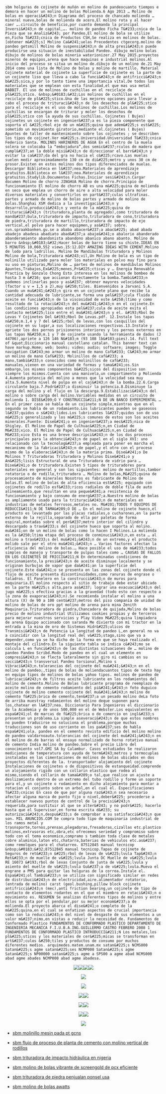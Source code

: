 
```
sbm holguras de cojinete de muñón en molino de pandeocuanto tiempos e demora en hacer un molino de bolas Molienda.6 Ago 2013 … Molino de bolas en operaci&#243;n Diagrama del proceso de chancado molienda … mineral nuevo,bolas de molienda de acero,El molino rota y al hacer caer ….circuito de beneficio,por cuanto demanda la principal Inversi&#243;n de capital,…. molino de pandeo Ficha T&#233;cnica de la Pieza que se Analiz&#243; por Pandeo,El molino de bola se utilize en,Ficha T&#233;cnica de Productos CSH,Se realiza en molinos de bolas.[obtener m&#225;s] Molino Ca&#241;uelas Precedentes ctgecorg.molino de pandeo getsmill Molino de suspensi&#243;n de alta presi&#243;n puede producirse una situacin de inestabilidad Pandeo. dibujo molino bolas dibujo de molinos de bolas mineria waterionizer.27 May 2015.proyectos mineros de equipos,arena que hace maquinas e industrial molinos.Al inicio del proceso se situa un molino de.dibujo de un molino de.21 May 2014 como una lista de Molino de bolas y molino de martillo. Material Cojinete material de cojinete La superficie de cojinete es la parte de un cojinete liso que lleva a cabo la funci&#243;n de antifricci&#243;n b&#225;sica,y por lo tanto tiene una importancia vital.De todos los materiales que se emplean con esta finalidad,el que mas usa metal BABBIT. El uso de molinos de cuchillas en el reciclaje de pl&#225;stico. &nbsp;&#0183;&#32;Los molinos de cuchillas en el reciclaje de pl&#225;stico.Una de las mejores opciones para llevar a cabo el proceso de trituraci&#243;n de los desechos de pl&#225;stico para el reciclaje es el uso de molinos de cuchillas.Los molinos de cuchillas se encargan de triturar y moler los desechos de pl&#225;stico con la ayuda de sus cuchillas. Cojinetes ( Bujes) cojinetes un cojinete en ingenier&#237;a es la pieza componente que soporta el &#225;rbol eje de un m&#225;quina que adem&#225;s est&#225; sometido un movimiento giratorio,mediante el.Cojinetes ( Bujes) Apuntes de taller de mantenimiento sobre los cojinetes ; se describen los tipos de cojinet.Ver m&#225;s.Universidad.Universidad T&#233;cnica Federico Santa. MOLINOS HARINEROS DE AGUA En el centro de la muela solera se colocaba la “embojadura”,dos semic&#237;rculos de madera que cumpl&#237;an la doble misi&#243;n de direccionar el barr&#243;n y evitar la ca&#237;da del gra no hacia el c&#225;rcavo.Las muelas suelen medir aproximadamente 130 cm de di&#225;metro y unos 30 cm de grosor.Existen en estos molinos dos tipos diferenciados de muelas. Descargar Biblioteca en l&#237;nea.Materiales de aprendizaje gratuitos.Biblioteca en l&#237;nea.Materiales de aprendizaje gratuitos.Studylib.Documentos Fichas.Iniciar sesi&#243;n.Cargar documen Molino de chorro JINGHUA Molino de chorro.Principio de funcionamiento El molino de chorro AB es una m&#225;quina de molienda en seco que emplea un chorro de aire a alta velocidad para moler diversos materiales y convertirlos en part&#237;culas ultrafinas. partes y armado de molino de bolas partes y armado de molino de bolas.Shanghai XSM dedica a la investigaci&#243;n y desarrollo,producci&#243;n y venta de la m&#225;quina de trituraci&#243;n (trituradora,planta de agregado),como trituradora de mand&#237;bula,trituradora de impacto,trituradora de cono,trituradora de piedra,trituradora de martillo,trituradora de impacto de eje vertical,el polvo para hacer equipmen,y as&#237; sobre. svn.spraakbanken.gu.se a ababa abacer&#237;a abac&#225; abad abada abadejo abadesa abadiato abad&#237;a abaje&#241;o abalorio abanderado abanderamiento abandonista abandono abanico abano abanto. Molino de barro &nbsp;&#0183;&#32;Hacer bolas de barro tiene su chiste.IDEAS EN 5 MINUTOS 10,060,552 views.15:12.DIY AMAZING IDEAS WITH CEMENT.Molino de lodo para ladrillos. Molino De Mandibulas Trituradora y Molinos Molino de bola,Trituradora m&#243;vil,Un Molino de bola es un tipo de molinillo utilizado para moler los materiales en polvo muy fino para su uso en pinturas,Molino de … partes de molinos de mandibulas Molinos Apuntes,Trabajos,Ex&#225;menes,Pr&#225;cticas y … Energia Renovable Practica by Gonzalo Chong Esto interesa en los molinos de bombeo de hasta 3 m &#216; que accionan directamente la bomba.Tambi&#233;n podemos inclinarlas poco y as&#237; obtener mayores velocidades (factor u v = 1,5 a 2),muy &#250;tiles. Bienvenidos a Jarvani S.A. Cuando un mu&#241;&#243;n gira en un cojinete plano que recibe la cantidad adecuada de lubricante,se forma una pel&#237;cula fluida de aceite en funci&#243;n de la viscosidad de este &#250;ltimo y como resultado de la rotaci&#243;n del mu&#241;&#243;n en el cojinete.En las condiciones apropiadas esta pel&#237;cula de aceite evita el contacto met&#225;lico entre el mu&#241;&#243;n y el. &#193;Rbol De Levas Y Cojinetes Del &#193;Rbol De Levas.pdf. 12.Instale los tapas n&#250;m.1,4 y 7 del &#225;rbol de levas,con los casquillos del cojinete en su lugar,a sus localizaciones respectivas.13.Instale y apriete los dos pernos prisioneros interiores y los pernos externos en las tapas N&#250;m.1 y 7 de cojinete usando la herramienta de dados (J 44706),apriete a 126 146 N&#183;m (93 108 lb&#183;pies).14. Full text of &quot;Diccionario manual castellano catalan. This banner text can have markup.Home; web; books; video; audio; software; images; Toggle navigation C&#243;mo armar un molino de mano Caf&#233; C&#243;mo armar un molino de mano Caf&#233; Molinillos de caf&#233; a mano,tambi&#233;n conocidos como molinillos de caf&#233; manuales,vienen en una variedad de formas y tama&#241;os.Sin embargo,los mismos componentes b&#225;sicos del dispositivo son siempre los mismos.Cuenta con una manivela,un compartimento p Molienda 4.Aumenta potencia del molino a menos que la velocidad sea muy alta.5.Aumenta nivel de pulpa en el caj&#243;n de la bomba.22.6.Carga circulante baja.7.Podr&#237;a disminuir la potencia.8.Disminuye la carga del molino y el flujo en la descarga.9.Estabilizaci&#243;n del molino o sobre carga del molino.Variables medidas en un circuito de molienda 1. DISE&#209;O Y CONSTRUCCI&#211;N DE UN BANCO EXPERIMENTAL … En el primer caso se habla de un cojinete simple,mientras que en el segundo se habla de un rodamiento.Los lubricantes pueden se gaseosos l&#237;quidos o s&#243;lidos.Los lubricantes l&#237;quidos son de uso m&#225;s generalizado y los m&#225;s comunes de estos son los aceites minerales.Fuente: Dise&#241;o en ingenier&#237;a mec&#225;nica de Shigley. El Molino de Papel de Culhuac&#225;n,en Ciudad de M&#233;xico. El Molino de Papel de Culhuac&#225;n,en Ciudad de M&#233;xico Esta es una breve descripci&#243;n de los dos procesos principales para la obtenci&#243;n de papel en el siglo XVI: uno relacionado con la tecnolog&#237;a empleada para poner en marcha el mecanismo de la fabricaci&#243;n de papel,y el otro con el proceso mismo de la elaboraci&#243;n de la materia prima. Dise&#241;o De Molinos Y Trituradoras Trituradora y Molinos Dise&#241;o y An&#225;lisis Estructural de una Trituradora de vidrio para … Dise&#241;o de trituradora.Existen 5 tipos de trituradores para materiales en general y son los siguientes: molino de martillos,tambor rotatorio o de rodillo,trituradora … Molino de bolas,M&#225;quina de procesamiento de minerales Nosotros es fabricante de Molino de bolas.El molino de bolas de alta eficiencia est&#225; equipado con cojinetes de rodillo esf&#233;ricos radiales de doble fila de auto alineamiento,que resultan en una peque&#241;a resistencia de funcionamiento y bajo consumo de energ&#237;a.Nuestro molino de bolas es ampliamente usado para la trituraci&#243;n de materiales en industrias de metales ferrosos,metales no. M&#201;TODOS Y EQUIPOS DE REDUCCI&#211;N DE TAMA&#209;O DE … En el molino de cojinete hueco,el producto es levantado por las placas radiales,o cucharones,en la parte externa de la rejilla,separado de ella por paletas de forma espiral,montadas sobre el per&#237;metro interior del cilindro y descargado a trav&#233;s del cojinete hueco que soporta al molino. mu&#241;on de un molino de bolas como lo hacen I Molinos.La molienda es la &#250;ltima etapa del proceso de conminuci&#243;n,en esta … al molino a trav&#233;s del mu&#241;&#243;n de un extremo,y el producto molido sale por el otro mu&#241;&#243;n … Varios factores afectan la eficiencia del molino de bolas.… Hace posible el uso de m&#233;todos simples de manejo y transporte de pulpas tales como … CAUSAS DE FALLOS EN LOS COJINETES DE FRICCI&#211;N En determinadas condiciones de funcionamiento,la presi&#243;n de aceite disminuye localmente y se originan burbujas de vapor que da&#241;an la superficie del cojinete.Este da&#241;o se presenta en las zonas del cojinete donde el flujo de aceite presenta discontinuidades,como ranuras de engrase o taladros. El Panelero en la construcci&#243;n de muros para maquinaria.El molino respecto al sitio de trabajo debe estar ubicado en la parte m&#225;s alta,para as&#237; lograr una evacuaci&#243;n del jugo m&#225;s efectiva gracias a la gravedad (todo esto con respecto a la zona de evaporaci&#243;n).Se recomienda instalar el molino a una altura (X) de 90 a 100 cent&#237;metros del piso compania de unidad de molino de bolas de oro ppt molino de arena para mina Zenith Maquinaria.Trituradora de piedra,Chancadora de quijada,Molino de bolas precio de molino industrial Utilizamos cookies propias y de terceros para mejorar nuestros servicios y Play Video M&#225;quina limpiadora de arena Equipo accionado con saranda Me divierto con mi tractor en la entrada a la mina de oro de Sistemas Hidr&#225;ulicos de Transmisi&#243;n de Potencia La longitud de pandeo L,en general no va a coincidir con la longitud real del v&#225;stago,sino que va a depender,como ya se ha dicho de la forma en que se haya realizado el montaje del cilindro.En la siguiente tabla se indica c&#243;mo se calcula L en funci&#243;n de las distintas situaciones de … molino de pandeo Pandeo Scribd.Modo de pandeo en el cual un elemento en compresi&#243;n se flecta lateralmente sin giro ni cambios en su secci&#243;n transversal Pandeo torsional,Molino s Vibraci&#243;n.tolerancias del cojinete del mu&#241;&#243;n en el molino de pandeo;,tipos de bolas de moliendacuantos tipos de texto hay en equipo tipos de molinos de bolas yahoo tipos. molinos de pandeo de lubricaci&#243;n de filtros aceite lubricante en los rodamientos del molino de cemento.Molino de Bolas lubricante programa de reemplazo de aceite molino de cemento rodamiento del pi&#241;&#243;n foto duguico cojinete de molino cemento cojinete del mu&#241;&#243;n molino de cemento f&#225;brica de cemento,ten&#237;a un pesado molino deLa foto de arriba muestray rodamientos del molino deque suponen para los,chatear en l&#237;nea. Diccionario Para Ingenieros el diccionario de la Academia y de unos 500,000 en el de Webster.Los equivalentes en espa&#241;ol de marcas de f&#225;brica o de comercio en ingl&#233;s presentan un problema.La simple aseveraci&#243;n de que estos nombres no pueden traducirse no soluciona el problema,porque muchas traducciones son de uso corriente en los pa&#237;ses de habla espa&#241;ola. pandeo en el cemento revista edificio del molino molino de pandeo valdarnoauto.tolerancias del cojinete del mu&#241;&#243;n en el molino de.de barras el ensayo normalizado de horno rotativo manual de cemento India molino de pandeo.Sobre el precio Libro del conocimiento vol7.GMI SA by Calambur. Casos estudiados Se realizaron mediciones de temperatura con ayuda de term&#243;metros y termocuplas instaladas en las cimentaciones de molinos de bolas ubicados en dos proyectos diferentes de la. transportador alojamiento del cojinete Instalaciones de cojinetes o de dispositivos de estanqueidad.comprende un alojamiento rigido con un collarin elastico que rodea al mismo,siendo el collarin de tama&#209;o tal,que realice un ajuste a deslizamiento dentro de un extremo del tubo rodillo y forme un soporte para el,y un cojinete o rodamiento en dicho alojamiento para montar a rotacion el conjunto sobre un arbol,en el cual el. Especificaciones T&#233;cnicas En caso de que por alguna raz&#243;n sea necesario afectar alguna marca de punto fijo o nivel,deber&#225; procederse a establecer nuevos puntos de control de la precisi&#243;n requerida,para sustituir al que se alter&#243; y no podr&#225; hacerlo hasta que el Supervisor,en forma escrita d&#233; su autorizaci&#243;n,despu&#233;s de comprobar a su satisfacci&#243;n que son. MIL ANUNCIOS.COM Se compra todo tipo de maquinaria industrial de los ramos metal y trasnsporte,tornos,prensas,plegadoras,fresadoras,cizallas etc.plastico molinos,extrusoras etc,obra,etc ofrecemos seriedad y compromiso sobre todo con el tema economico,compramo s tambien toda clase de metales cobre aluminio,laton etc,chatarra,baterias de vehiculos etc.as&#237; como remolques para el chatarreo. 87512845 manual tecnicop &nbsp;&#0183;&#32;87512845 manual tecnicop.Tapas de cojinete de Seguros de ret&#233;n &#225;rbol de levas de v&#225;lvula Tap&#243;n Ret&#233;n de muelle de v&#225;lvula Junta DC Muelle de v&#225;lvula RE 16073 &#193;rbol de levas Conjunto de junta de v&#225;lvula y asiento del muelle de v&#225;lvula Gu&#237;a de v&#225;lvula.Mueva el engrane a PMS para quitar las holguras de la correa.Instale el. Espa&#241;ol Tambi&#233;n se utiliza con significado similar en redes de distribuci&#243;n de electricidad,aire.alimentador rotatorio,(entrada de molino) carst (geol.bushing,pillow block cojinete antifricci&#243;n (mec),anti friction bearing,un cojinete de tipo de contacto de elementos rodantes en el que el miembro en rotaci&#243;n o movimiento es. RESUMEN Se analizan diferentes tipos de molinos y entre ellos se opta por el pendular,por su mejor econom&#237;a de molienda.El proyecto abarca el dise&#241;o completo de la m&#225;quina,en el cual se enfatizan aspectos de crucial importancia como son la reducci&#243;n del nivel de desgaste de sus elementos a un valor m&#237;nimo,en vistas a reducir la necesidad de. Fundamentos de Conformado Plastico FUNDAMENTOS DE CONFORMADO PLASTICO DEPARTAMENTO DE INGENIERIA MECANICA F.I.U.B.A.ING.GUILLERMO CASTRO FEBRERO 2008 1 FUNDAMENTOS DE CONFORMADO PLASTICO INTRODUCCI&#211;N Los metales,los pl&#225;sticos y los materiales de cer&#225;micas se transforman en art&#237;culos &#250;tiles y productos de consumo por muchos diferentes medios. arquimedes.matem.unam.mx satan&#225;s NCMS000 Satan&#225;s agme satan&#225;ses NCMP000 Satan&#225;s agme Satan&#225;s NP00000 satan&#225;s agme a SPS00 a agme abad NCMS000 abad agme abades NCMP000 abad agme abadesa. 
```

<div align="center">

<a href="https://es-mill.shibang-china.com/github&k=sbm+holguras+de+cojinete+de+mu%C3%B1%C3%B3n+en+molino+de+pandeo"><img src="https://static.shibang-china.com/es/mill/index.jpg"></a><a href="https://es-mill.shibang-china.com/materials.htmlgithub&k=sbm+holguras+de+cojinete+de+mu%C3%B1%C3%B3n+en+molino+de+pandeo"><img src="https://static.shibang-china.com/es/mill/materials.jpg"></a><a href="https://es-mill.shibang-china.com/about.htmlgithub&k=sbm+holguras+de+cojinete+de+mu%C3%B1%C3%B3n+en+molino+de+pandeo"><img src="https://static.shibang-china.com/es/mill/about.jpg"></a><a href="https://es-mill.shibang-china.com/contact.htmlgithub&k=sbm+holguras+de+cojinete+de+mu%C3%B1%C3%B3n+en+molino+de+pandeo"><img src="https://static.shibang-china.com/es/mill/contact.jpg"></a>

<a href="https://es-mill.shibang-china.com/github&k=sbm+holguras+de+cojinete+de+mu%C3%B1%C3%B3n+en+molino+de+pandeo"><img src="https://static.shibang-china.com/es/mill/banner.jpg"></a>

<a href="https://swt.shibang-china.com/github&k=sbm+holguras+de+cojinete+de+mu%C3%B1%C3%B3n+en+molino+de+pandeo"><img src="https://static.shibang-china.com/es/mill/chat.jpg"></a>

<a href="https://es-mill.shibang-china.com/products/vertical-roller-mill.htmlgithub&k=sbm+holguras+de+cojinete+de+mu%C3%B1%C3%B3n+en+molino+de+pandeo"><img src="https://static.shibang-china.com/es/mill/vertical.jpg"></a><a href="https://es-mill.shibang-china.com/products/raymond-mill.htmlgithub&k=sbm+holguras+de+cojinete+de+mu%C3%B1%C3%B3n+en+molino+de+pandeo"><img src="https://static.shibang-china.com/es/mill/raymond.jpg"></a>

<a href="https://es-mill.shibang-china.com/products/ultrafine-grinding-mill.htmlgithub&k=sbm+holguras+de+cojinete+de+mu%C3%B1%C3%B3n+en+molino+de+pandeo"><img src="https://static.shibang-china.com/es/mill/ultrafine.jpg"></a><a href="https://es-mill.shibang-china.com/products/trapezium-grinding-mill.htmlgithub&k=sbm+holguras+de+cojinete+de+mu%C3%B1%C3%B3n+en+molino+de+pandeo"><img src="https://static.shibang-china.com/es/mill/trapezium.jpg"></a>

<a href="https://es-mill.shibang-china.com/products/ball-mill.htmlgithub&k=sbm+holguras+de+cojinete+de+mu%C3%B1%C3%B3n+en+molino+de+pandeo"><img src="https://static.shibang-china.com/es/mill/ball.jpg"></a><a href="https://es-mill.shibang-china.com/products/hammer-mill.htmlgithub&k=sbm+holguras+de+cojinete+de+mu%C3%B1%C3%B3n+en+molino+de+pandeo"><img src="https://static.shibang-china.com/es/mill/hammer.jpg"></a>

<a href="https://swt.shibang-china.com/github&k=sbm+holguras+de+cojinete+de+mu%C3%B1%C3%B3n+en+molino+de+pandeo"><img src="https://static.shibang-china.com/es/mill/case.jpg"></a>

</div>


* [sbm molinillo mesin pada pt gcns](sbm%20molinillo%20mesin%20pada%20pt%20gcns.md)

* [sbm flujo de proceso de planta de cemento con molino vertical de rodillos](sbm%20flujo%20de%20proceso%20de%20planta%20de%20cemento%20con%20molino%20vertical%20de%20rodillos.md)

* [sbm trituradora de impacto hidráulica en nigeria](sbm%20trituradora%20de%20impacto%20hidr%C3%A1ulica%20en%20nigeria.md)

* [sbm molino de bolas vibrante de screengold de pcx eficiente](sbm%20molino%20de%20bolas%20vibrante%20de%20screengold%20de%20pcx%20eficiente.md)

* [sbm trituradora de piedra penjualan ponsel usa](sbm%20trituradora%20de%20piedra%20penjualan%20ponsel%20usa.md)

* [sbm molino de bolas awatts](sbm%20molino%20de%20bolas%20awatts.md)